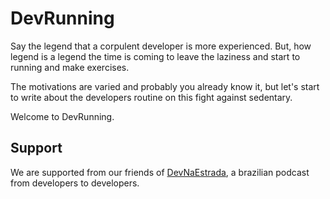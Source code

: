 
# DevRunning

Say the legend that a corpulent developer is more experienced. But, how legend is a legend the time is coming to leave the laziness and start to running and make exercises.

The motivations are varied and probably you already know it, but let's start to write about the developers routine on this fight against sedentary.

Welcome to DevRunning.

## Support

We are supported from our friends of [DevNaEstrada](devnaestrada.com.br), a brazilian podcast from developers to developers.
